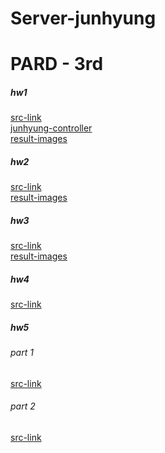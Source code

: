 # Server-junhyung

# PARD - 3rd


##### hw1
[src-link](pardserver/hw/hw1)
<br>
[junhyung-controller](pardserver/hw/hw1/src/main/java/com/pard/firstseminar/controller/JunhuyungController.java)
<br>
[result-images](pardserver/hw/hw1/result-screenshots)
<br>


##### hw2
[src-link](pardserver/hw/hw2)
<br>
[result-images](pardserver/hw/hw2/result-images)
<br>


##### hw3
[src-link](pardserver/hw/hw3)
<br>
[result-images](pardserver/hw/hw3/result-images)
<br>

##### hw4
[src-link](pardserver/hw/hw4)
<br>

##### hw5
###### part 1 
[src-link](pardserver/hw/hw5)
<br>
###### part 2 
[src-link](pardserver/hw5-2)
